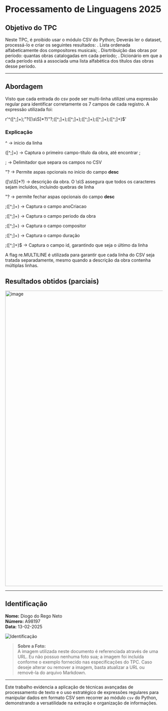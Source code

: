 # Processamento de Linguagens 2025

## Objetivo do TPC


Neste TPC, é proibido usar o módulo CSV do Python;
Deverás ler o dataset, processá-lo e criar os seguintes resultados:
. Lista ordenada alfabeticamente dos compositores musicais;
. Disrtribuição das obras por período: quantas obras catalogadas em cada período;
. Dicionário em que a cada período está a associada uma lista alfabética dos títulos das obras desse período. 

---

## Abordagem 

Visto que cada entrada do csv pode ser multi-linha utilizei uma expressão regular para identificar corretamente os 7 campos de cada registro. 
A expressão utilizada foi:

r'^([^;]+);"?([\s\S]*?)"?;([^;]+);([^;]+);([^;]+);([^;]+);([^;]+)$'

### Explicação

^ ->  inicio da linha

([^;]+) -> Captura o primeiro campo-título da obra, até encontrar ;

; -> Delimitador que separa os campos no CSV

"? -> Permite aspas opcionais no início do campo **desc**

([\s\S]*?) ->  descrição da obra. O \s\S assegura que todos os caracteres sejam incluídos, incluindo quebras de linha

"? -> permite fechar aspas opcionais do campo **desc**

;([^;]+) -> Captura o campo anoCriacao

;([^;]+) -> Captura o campo periodo da obra

;([^;]+) -> Captura o campo compositor

;([^;]+) -> Captura o campo duração

;([^;]+)$ -> Captura o campo id, garantindo que seja o último da linha

A flag re.MULTILINE é utilizada para garantir que cada linha do CSV seja tratada separadamente, mesmo quando a descrição da obra contenha múltiplas linhas.

## Resultados obtidos (parciais)
<img width="945" alt="image" src="https://github.com/user-attachments/assets/7e9c39b5-6431-4d52-bb40-caaeaedf4b07" />




---

## Identificação

**Nome:** Diogo do Rego Neto  
**Número:** A98197  
**Data:** 13-02-2025  

![Identificação](https://github.com/user-attachments/assets/385c7dc7-ea9c-4c82-b595-82a84b63bac0)

> **Sobre a Foto:**  
> A imagem utilizada neste documento é referenciada através de uma URL. Eu não possuo nenhuma foto sua; a imagem foi incluída conforme o exemplo fornecido nas especificações do TPC. Caso deseje alterar ou remover a imagem, basta atualizar a URL ou removê-la do arquivo Markdown.

---

Este trabalho evidencia a aplicação de técnicas avançadas de processamento de texto e o uso estratégico de expressões regulares para manipular dados em formato CSV sem recorrer ao módulo `csv` do Python, demonstrando a versatilidade na extração e organização de informações.

